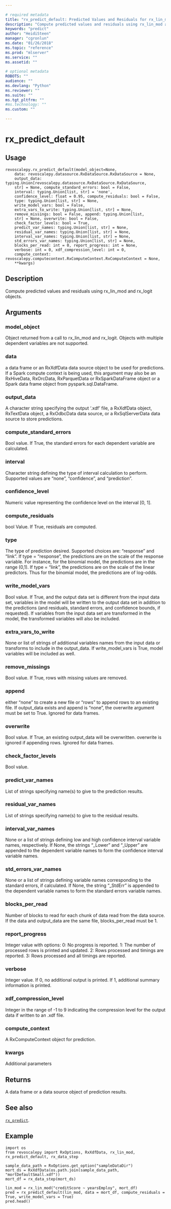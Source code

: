 ```yaml
--- 
 
# required metadata 
title: "rx_predict_default: Predicted Values and Residuals for rx_lin_mod and rx_logit (revoscalepy)" 
description: "Compute predicted values and residuals using rx_lin_mod and rx_logit objects." 
keywords: "predict" 
author: "HeidiSteen" 
manager: "cgronlun" 
ms.date: "01/26/2018" 
ms.topic: "reference" 
ms.prod: "mlserver" 
ms.service: "" 
ms.assetid: "" 
 
# optional metadata 
ROBOTS: "" 
audience: "" 
ms.devlang: "Python" 
ms.reviewer: "" 
ms.suite: "" 
ms.tgt_pltfrm: "" 
#ms.technology: "" 
ms.custom: "" 
 
---
```


# rx_predict_default


 


## Usage



```
revoscalepy.rx_predict_default(model_object=None,
    data: revoscalepy.datasource.RxDataSource.RxDataSource = None,
    output_data: typing.Union[revoscalepy.datasource.RxDataSource.RxDataSource,
    str] = None, compute_standard_errors: bool = False,
    interval: typing.Union[list, str] = 'none',
    confidence_level: float = 0.95, compute_residuals: bool = False,
    type: typing.Union[list, str] = None,
    write_model_vars: bool = False,
    extra_vars_to_write: typing.Union[list, str] = None,
    remove_missings: bool = False, append: typing.Union[list,
    str] = None, overwrite: bool = False,
    check_factor_levels: bool = True,
    predict_var_names: typing.Union[list, str] = None,
    residual_var_names: typing.Union[list, str] = None,
    interval_var_names: typing.Union[list, str] = None,
    std_errors_var_names: typing.Union[list, str] = None,
    blocks_per_read: int = 0, report_progress: int = None,
    verbose: int = 0, xdf_compression_level: int = 0,
    compute_context: revoscalepy.computecontext.RxComputeContext.RxComputeContext = None,
    **kwargs)
```





## Description

Compute predicted values and residuals using rx_lin_mod and
rx_logit objects.


## Arguments


### model_object

Object returned from a call to rx_lin_mod and rx_logit.
Objects with multiple dependent variables are not supported.


### data

a data frame or an RxXdfData data source object to be used for predictions.
If a Spark compute context is being used, this argument may also be an RxHiveData,
RxOrcData, RxParquetData or RxSparkDataFrame object or a Spark data frame object from pyspark.sql.DataFrame.


### output_data

A character string specifying the output ‘.xdf’ file, a
RxXdfData object, RxTextData object, a RxOdbcData data source, or a
RxSqlServerData data source to store predictions.


### compute_standard_errors

Bool value. If True, the standard errors
for each dependent variable are calculated.


### interval

Character string defining the type of interval calculation
to perform. Supported values are “none”, “confidence”, and “prediction”.


### confidence_level

Numeric value representing the confidence level on
the interval [0, 1].


### compute_residuals

bool Value. If True, residuals are computed.


### type

The type of prediction desired. Supported choices are: “response”
and “link”. If type = “response”, the predictions are on the scale of the
response variable. For instance, for the binomial model, the predictions
are in the range (0,1). If type = “link”, the predictions are on the scale
of the linear predictors. Thus for the binomial model, the predictions are
of log-odds.


### write_model_vars

Bool value. If True, and the output data set is
different from the input data set, variables in the model will be written
to the output data set in addition to the predictions (and residuals,
standard errors, and confidence bounds, if requested). If variables from
the input data set are transformed in the model, the transformed variables
will also be included.


### extra_vars_to_write

None or list of strings of additional variables
names from the input data or transforms to include in the output_data. If
write_model_vars is True, model variables will be included as well.


### remove_missings

Bool value. If True, rows with missing values are removed.


### append

either “none” to create a new file or “rows” to append rows
to an existing file. If output_data exists and append is “none”, the overwrite
argument must be set to True. Ignored for data frames.


### overwrite

Bool value. If True, an existing output_data will be overwritten.
overwrite is ignored if appending rows. Ignored for data frames.


### check_factor_levels

Bool value.


### predict_var_names

List of strings specifying name(s) to give to the prediction results.


### residual_var_names

List of strings specifying name(s) to give to the residual results.


### interval_var_names

None or a list of strings defining low and high
confidence interval variable names, respectively. If None, the strings
“_Lower” and “_Upper” are appended to the dependent variable names to
form the confidence interval variable names.


### std_errors_var_names

None or a list of strings defining variable
names corresponding to the standard errors, if calculated. If None, the
string “_StdErr” is appended to the dependent variable names to form the
standard errors variable names.


### blocks_per_read

Number of blocks to read for each chunk of data read
from the data source. If the data and output_data are the same file,
blocks_per_read must be 1.


### report_progress

Integer value with options:
0: No progress is reported.
1: The number of processed rows is printed and updated.
2: Rows processed and timings are reported.
3: Rows processed and all timings are reported.


### verbose

Integer value. If 0, no additional output is printed. If 1,
additional summary information is printed.


### xdf_compression_level

Integer in the range of -1 to 9 indicating the
compression level for the output data if written to an .xdf file.


### compute_context

A RxComputeContext object for prediction.


### kwargs

Additional parameters


## Returns

A data frame or a data source object of prediction results.


## See also

[`rx_predict`](rx-predict.md).


## Example



```
import os
from revoscalepy import RxOptions, RxXdfData, rx_lin_mod, rx_predict_default, rx_data_step

sample_data_path = RxOptions.get_option("sampleDataDir")
mort_ds = RxXdfData(os.path.join(sample_data_path, "mortDefaultSmall.xdf"))
mort_df = rx_data_step(mort_ds)

lin_mod = rx_lin_mod("creditScore ~ yearsEmploy", mort_df)
pred = rx_predict_default(lin_mod, data = mort_df, compute_residuals = True, write_model_vars = True)
pred.head()
```

